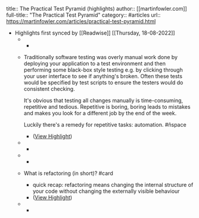 title:: The Practical Test Pyramid (highlights)
author:: [[martinfowler.com]]
full-title:: "The Practical Test Pyramid"
category:: #articles
url:: https://martinfowler.com/articles/practical-test-pyramid.html

- Highlights first synced by [[Readwise]] [[Thursday, 18-08-2022]]
	- -
	- Traditionally software testing was overly manual work done by deploying your application to a test environment and then performing some black-box style testing e.g. by clicking through your user interface to see if anything's broken. Often these tests would be specified by test scripts to ensure the testers would do consistent checking.
	  
	  It's obvious that testing all changes manually is time-consuming, repetitive and tedious. Repetitive is boring, boring leads to mistakes and makes you look for a different job by the end of the week.
	  
	  Luckily there's a remedy for repetitive tasks: automation. #ñspace
		- ([View Highlight](https://instapaper.com/read/1432780818/17070634))
	- -
	- -
	- What is refactoring (in short)? #card
		- quick recap: refactoring means changing the internal structure of your code without changing the externally visible behaviour
		- ([View Highlight](https://instapaper.com/read/1432780818/17070656))
	- -